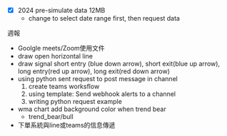 
- [x] 2024 pre-simulate data 12MB 
	* change to select date range first, then request data

週報
* Goolgle meets/Zoom使用文件
* draw open horizontal line
* draw signal short entry (blue down arrow), short exit(blue up arrow), long entry(red up arrow), long exit(red down arrow)
* using python sent request to post message in channel
	1. create teams worksflow
	2. using template: Send webhook alerts to a channel
	3. writing python request example
* wma chart add background color when trend bear
	* trend_bear/bull
* 下單系統與line或teams的信息傳遞
